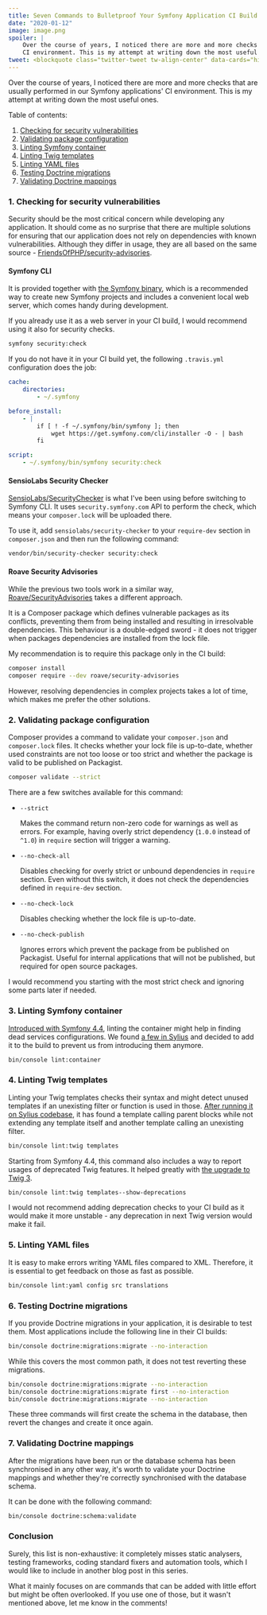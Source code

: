 ```yaml
---
title: Seven Commands to Bulletproof Your Symfony Application CI Build 
date: "2020-01-12"
image: image.png
spoiler: |
    Over the course of years, I noticed there are more and more checks that are usually performed in our Symfony applications'
    CI environment. This is my attempt at writing down the most useful ones.
tweet: <blockquote class="twitter-tweet tw-align-center" data-cards="hidden"><p lang="en" dir="ltr">Over the course of years, I noticed there are more and more checks that are usually performed in our <a href="https://twitter.com/hashtag/symfony?src=hash&amp;ref_src=twsrc%5Etfw">#symfony</a> applications’ CI environment. This is my attempt at writing down the most useful ones. <a href="https://t.co/XGJF0jTd13">https://t.co/XGJF0jTd13</a></p>&mdash; Kamil Kokot (@pamilme) <a href="https://twitter.com/pamilme/status/1216661904866906114?ref_src=twsrc%5Etfw">January 13, 2020</a></blockquote> <script async src="https://platform.twitter.com/widgets.js" charset="utf-8"></script>
---
```


Over the course of years, I noticed there are more and more checks that are usually performed in our Symfony applications'
CI environment. This is my attempt at writing down the most useful ones.

Table of contents:

1. [Checking for security vulnerabilities](#1-checking-for-security-vulnerabilities)
2. [Validating package configuration](#2-validating-package-configuration)
3. [Linting Symfony container](#3-linting-symfony-container)
4. [Linting Twig templates](#4-linting-twig-templates)
5. [Linting YAML files](#5-linting-yaml-files)
6. [Testing Doctrine migrations](#6-testing-doctrine-migrations)
7. [Validating Doctrine mappings](#7-validating-doctrine-mappings)

### 1. Checking for security vulnerabilities

Security should be the most critical concern while developing any application. It should come as no surprise that there are 
multiple solutions for ensuring that our application does not rely on dependencies with known vulnerabilities.
Although they differ in usage, they are all based on the same source - [FriendsOfPHP/security-advisories][fop-security-advisories].

#### Symfony CLI

It is provided together with [the Symfony binary][symfony-binary], which is a recommended way to create new Symfony projects and includes
a convenient local web server, which comes handy during development. 

If you already use it as a web server in your CI build, I would recommend using it also for security checks.

```bash
symfony security:check
```

If you do not have it in your CI build yet, the following `.travis.yml` configuration does the job:

```yaml
cache:
    directories:
        - ~/.symfony

before_install:
    - |
        if [ ! -f ~/.symfony/bin/symfony ]; then
            wget https://get.symfony.com/cli/installer -O - | bash
        fi

script:
    - ~/.symfony/bin/symfony security:check
```

#### SensioLabs Security Checker

[SensioLabs/SecurityChecker][sensiolabs-security-checker] is what I've been using before switching to Symfony CLI. It uses `security.symfony.com` API
to perform the check, which means your `composer.lock` will be uploaded there.

To use it, add `sensiolabs/security-checker` to your `require-dev` section in `composer.json` and then run the following command:

```bash
vendor/bin/security-checker security:check
```

#### Roave Security Advisories

While the previous two tools work in a similar way, [Roave/SecurityAdvisories][roave-security-advisories] takes a different approach.

It is a Composer package which defines vulnerable packages as its conflicts, preventing them from being installed and resulting in irresolvable dependencies.
This behaviour is a double-edged sword - it does not trigger when packages dependencies are installed from the lock file.

My recommendation is to require this package only in the CI build:

```bash
composer install
composer require --dev roave/security-advisories
```

However, resolving dependencies in complex projects takes a lot of time, which makes me prefer the other solutions.

### 2. Validating package configuration

Composer provides a command to validate your `composer.json` and `composer.lock` files. It checks whether your lock file
is up-to-date, whether used constraints are not too loose or too strict and whether the package is valid to be published on Packagist.

```bash
composer validate --strict
```

There are a few switches available for this command:

 - `--strict`
    
    Makes the command return non-zero code for warnings as well as errors. 
    For example, having overly strict dependency (`1.0.0` instead of `^1.0`) in `require` section will trigger a warning.
    
 - `--no-check-all`
    
    Disables checking for overly strict or unbound dependencies in `require` section.
    Even without this switch, it does not check the dependencies defined in `require-dev` section.
    
 - `--no-check-lock`
 
    Disables checking whether the lock file is up-to-date.
    
 - `--no-check-publish`
 
    Ignores errors which prevent the package from be published on Packagist. Useful for internal applications that will
    not be published, but required for open source packages.

I would recommend you starting with the most strict check and ignoring some parts later if needed.

### 3. Linting Symfony container

[Introduced with Symfony 4.4][symfony-lint-container], linting the container might help in finding dead services configurations.
We found [a few in Sylius][sylius-lint-container] and decided to add it to the build to prevent us from introducing them anymore.

```bash
bin/console lint:container
```

### 4. Linting Twig templates

Linting your Twig templates checks their syntax and might detect unused templates if an unexisting filter or function is used in those.
[After running it on Sylius codebase][sylius-lint-twig], it has found a template calling parent blocks while not extending any template itself 
and another template calling an unexisting filter.

```bash
bin/console lint:twig templates
```

Starting from Symfony 4.4, this command also includes a way to report usages of deprecated Twig features. It helped greatly with [the upgrade
to Twig 3][sylius-lint-twig-deprecated]. 

```bash
bin/console lint:twig templates--show-deprecations
```

I would not recommend adding deprecation checks to your CI build as it would make it more unstable - any deprecation in next Twig version would make it fail.

### 5. Linting YAML files

It is easy to make errors writing YAML files compared to XML. Therefore, it is essential to get feedback on those as fast as possible.

```bash
bin/console lint:yaml config src translations
```

### 6. Testing Doctrine migrations

If you provide Doctrine migrations in your application, it is desirable to test them. Most applications include the following
line in their CI builds:

```bash
bin/console doctrine:migrations:migrate --no-interaction
```

While this covers the most common path, it does not test reverting these migrations.

```bash
bin/console doctrine:migrations:migrate --no-interaction
bin/console doctrine:migrations:migrate first --no-interaction
bin/console doctrine:migrations:migrate --no-interaction
```

These three commands will first create the schema in the database, then revert the changes and create it once again.

### 7. Validating Doctrine mappings

After the migrations have been run or the database schema has been synchronised in any other way, it's worth to validate
your Doctrine mappings and whether they're correctly synchronised with the database schema. 

It can be done with the following command:

```bash
bin/console doctrine:schema:validate
```

### Conclusion

Surely, this list is non-exhaustive: it completely misses static analysers, testing frameworks, coding standard fixers and automation tools,
which I would like to include in another blog post in this series.

What it mainly focuses on are commands that can be added with little effort but might be often overlooked. If you use one of those,
but it wasn't mentioned above, let me know in the comments!

[fop-security-advisories]: https://github.com/FriendsOfPHP/security-advisories
[roave-security-advisories]: https://github.com/Roave/SecurityAdvisories
[sensiolabs-security-checker]: https://github.com/sensiolabs/security-checker
[sylius-lint-container]: https://github.com/Sylius/Sylius/pull/10926
[sylius-lint-twig-deprecated]: https://github.com/Sylius/Sylius/pull/10955
[sylius-lint-twig]: https://github.com/Sylius/Sylius/pull/8056
[symfony-binary]: https://symfony.com/download
[symfony-lint-container]: https://symfony.com/blog/new-in-symfony-4-4-service-container-linter
